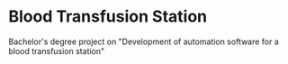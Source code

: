 # Blood Transfusion Station
Bachelor's degree project on "Development of automation software for a blood transfusion station"
